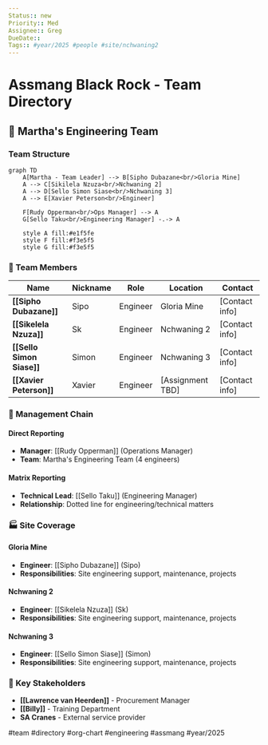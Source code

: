 ```yaml
---
Status:: new
Priority:: Med
Assignee:: Greg
DueDate:: 
Tags:: #year/2025 #people #site/nchwaning2
---
```


# Assmang Black Rock - Team Directory

## 👥 Martha's Engineering Team

### Team Structure
```mermaid
graph TD
    A[Martha - Team Leader] --> B[Sipho Dubazane<br/>Gloria Mine]
    A --> C[Sikilela Nzuza<br/>Nchwaning 2]
    A --> D[Sello Simon Siase<br/>Nchwaning 3]
    A --> E[Xavier Peterson<br/>Engineer]
    
    F[Rudy Opperman<br/>Ops Manager] --> A
    G[Sello Taku<br/>Engineering Manager] -.-> A
    
    style A fill:#e1f5fe
    style F fill:#f3e5f5
    style G fill:#f3e5f5
```

### 🎯 Team Members

| Name | Nickname | Role | Location | Contact |
|------|----------|------|----------|---------|
| **[[Sipho Dubazane]]** | Sipo | Engineer | Gloria Mine | [Contact info] |
| **[[Sikelela Nzuza]]** | Sk | Engineer | Nchwaning 2 | [Contact info] |
| **[[Sello Simon Siase]]** | Simon | Engineer | Nchwaning 3 | [Contact info] |
| **[[Xavier Peterson]]** | Xavier | Engineer | [Assignment TBD] | [Contact info] |

### 🏢 Management Chain

#### Direct Reporting
- **Manager**: [[Rudy Opperman]] (Operations Manager)
- **Team**: Martha's Engineering Team (4 engineers)

#### Matrix Reporting  
- **Technical Lead**: [[Sello Taku]] (Engineering Manager)
- **Relationship**: Dotted line for engineering/technical matters

### 🏭 Site Coverage

#### Gloria Mine
- **Engineer**: [[Sipho Dubazane]] (Sipo)
- **Responsibilities**: Site engineering support, maintenance, projects

#### Nchwaning 2  
- **Engineer**: [[Sikelela Nzuza]] (Sk)
- **Responsibilities**: Site engineering support, maintenance, projects

#### Nchwaning 3
- **Engineer**: [[Sello Simon Siase]] (Simon) 
- **Responsibilities**: Site engineering support, maintenance, projects

### 🤝 Key Stakeholders
- **[[Lawrence van Heerden]]** - Procurement Manager
- **[[Billy]]** - Training Department
- **SA Cranes** - External service provider

#team #directory #org-chart #engineering #assmang #year/2025